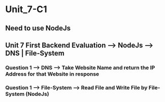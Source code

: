 # Unit_7-C1
<h2>Need to use NodeJs</h2>
<h2>Unit 7 First Backend Evaluation  --> NodeJs  --> DNS | File-System </h2>
<h3>Question 1 --> DNS --> Take Website Name and return the IP Address for that Website in response</h3>
<h3>Question 1 --> File-System --> Read File and Write File by File-System (NodeJs)</h3>
